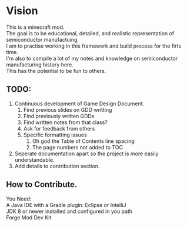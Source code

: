 # Vision
This is a minecraft mod.  
The goal is to be educational, detailed, and realistic representation of semiconductor manufactuing.  
I am to practise working in this framework and build process for the firts time.  
I'm also to compile a lot of my notes and knowledge on semiconductor manufacturing history here.  
This has the potential to be fun to others.  

## TODO:
1. Continuous development of Game Design Document.
    1. Find previous slides on GDD writting
    2. Find previously written GDDs
    3. Find written notes from that class?
    4. Ask for feedback from others
    5. Specific formatting issues
        1. Oh god the Table of Contents line spacing
        1. The page numbers not added to TOC
2. Seperate documentation apart so the project is more easily understandable.
3. Add details to contribution section.

## How to Contribute.
You Need:  
A Java IDE with a Gradle plugin: Eclipse or IntelliJ  
JDK 8 or newer installed and configured in you path  
Forge Mod Dev Kit  